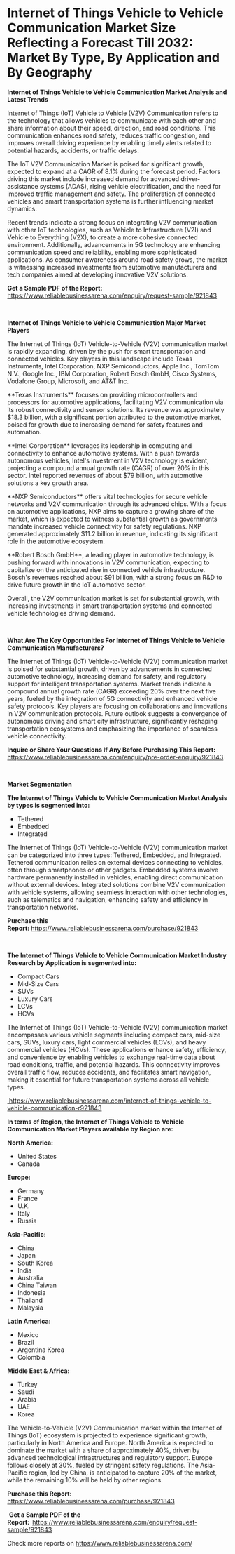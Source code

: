 <p><h1>Internet of Things Vehicle to Vehicle Communication Market Size Reflecting a Forecast Till 2032: Market By Type, By Application and By Geography</h1></p><p><strong>Internet of Things Vehicle to Vehicle Communication Market Analysis and Latest Trends</strong></p>
<p><p>Internet of Things (IoT) Vehicle to Vehicle (V2V) Communication refers to the technology that allows vehicles to communicate with each other and share information about their speed, direction, and road conditions. This communication enhances road safety, reduces traffic congestion, and improves overall driving experience by enabling timely alerts related to potential hazards, accidents, or traffic delays.</p><p>The IoT V2V Communication Market is poised for significant growth, expected to expand at a CAGR of 8.1% during the forecast period. Factors driving this market include increased demand for advanced driver-assistance systems (ADAS), rising vehicle electrification, and the need for improved traffic management and safety. The proliferation of connected vehicles and smart transportation systems is further influencing market dynamics.</p><p>Recent trends indicate a strong focus on integrating V2V communication with other IoT technologies, such as Vehicle to Infrastructure (V2I) and Vehicle to Everything (V2X), to create a more cohesive connected environment. Additionally, advancements in 5G technology are enhancing communication speed and reliability, enabling more sophisticated applications. As consumer awareness around road safety grows, the market is witnessing increased investments from automotive manufacturers and tech companies aimed at developing innovative V2V solutions.</p></p>
<p><strong>Get a Sample PDF of the Report:&nbsp;</strong> <a href="https://www.reliablebusinessarena.com/enquiry/request-sample/921843?utm_campaign=2887&utm_medium=2&utm_source=Github&utm_content=ia&utm_term=07032025&utm_id=internet-of-things-vehicle-to-vehicle-communication">https://www.reliablebusinessarena.com/enquiry/request-sample/921843</a></p>
<p>&nbsp;</p>
<p><strong>Internet of Things Vehicle to Vehicle Communication Major Market Players</strong></p>
<p><p>The Internet of Things (IoT) Vehicle-to-Vehicle (V2V) communication market is rapidly expanding, driven by the push for smart transportation and connected vehicles. Key players in this landscape include Texas Instruments, Intel Corporation, NXP Semiconductors, Apple Inc., TomTom N.V., Google Inc., IBM Corporation, Robert Bosch GmbH, Cisco Systems, Vodafone Group, Microsoft, and AT&T Inc.</p><p>**Texas Instruments** focuses on providing microcontrollers and processors for automotive applications, facilitating V2V communication via its robust connectivity and sensor solutions. Its revenue was approximately $18.3 billion, with a significant portion attributed to the automotive market, poised for growth due to increasing demand for safety features and automation.</p><p>**Intel Corporation** leverages its leadership in computing and connectivity to enhance automotive systems. With a push towards autonomous vehicles, Intel's investment in V2V technology is evident, projecting a compound annual growth rate (CAGR) of over 20% in this sector. Intel reported revenues of about $79 billion, with automotive solutions a key growth area.</p><p>**NXP Semiconductors** offers vital technologies for secure vehicle networks and V2V communication through its advanced chips. With a focus on automotive applications, NXP aims to capture a growing share of the market, which is expected to witness substantial growth as governments mandate increased vehicle connectivity for safety regulations. NXP generated approximately $11.2 billion in revenue, indicating its significant role in the automotive ecosystem.</p><p>**Robert Bosch GmbH**, a leading player in automotive technology, is pushing forward with innovations in V2V communication, expecting to capitalize on the anticipated rise in connected vehicle infrastructure. Bosch's revenues reached about $91 billion, with a strong focus on R&D to drive future growth in the IoT automotive sector.</p><p>Overall, the V2V communication market is set for substantial growth, with increasing investments in smart transportation systems and connected vehicle technologies driving demand.</p></p>
<p>&nbsp;</p>
<p><strong>What Are The Key Opportunities For Internet of Things Vehicle to Vehicle Communication Manufacturers?</strong></p>
<p><p>The Internet of Things (IoT) Vehicle-to-Vehicle (V2V) communication market is poised for substantial growth, driven by advancements in connected automotive technology, increasing demand for safety, and regulatory support for intelligent transportation systems. Market trends indicate a compound annual growth rate (CAGR) exceeding 20% over the next five years, fueled by the integration of 5G connectivity and enhanced vehicle safety protocols. Key players are focusing on collaborations and innovations in V2V communication protocols. Future outlook suggests a convergence of autonomous driving and smart city infrastructure, significantly reshaping transportation ecosystems and emphasizing the importance of seamless vehicle connectivity.</p></p>
<p><strong>Inquire or Share Your Questions If Any Before Purchasing This Report:</strong> <a href="https://www.reliablebusinessarena.com/enquiry/pre-order-enquiry/921843?utm_campaign=2887&utm_medium=2&utm_source=Github&utm_content=ia&utm_term=07032025&utm_id=internet-of-things-vehicle-to-vehicle-communication">https://www.reliablebusinessarena.com/enquiry/pre-order-enquiry/921843</a></p>
<p>&nbsp;</p>
<p><strong>Market Segmentation</strong></p>
<p><strong>The Internet of Things Vehicle to Vehicle Communication Market Analysis by types is segmented into:</strong></p>
<p><ul><li>Tethered</li><li>Embedded</li><li>Integrated</li></ul></p>
<p><p>The Internet of Things (IoT) Vehicle-to-Vehicle (V2V) communication market can be categorized into three types: Tethered, Embedded, and Integrated. Tethered communication relies on external devices connecting to vehicles, often through smartphones or other gadgets. Embedded systems involve hardware permanently installed in vehicles, enabling direct communication without external devices. Integrated solutions combine V2V communication with vehicle systems, allowing seamless interaction with other technologies, such as telematics and navigation, enhancing safety and efficiency in transportation networks.</p></p>
<p><strong>Purchase this Report:&nbsp;</strong><a href="https://www.reliablebusinessarena.com/purchase/921843?utm_campaign=2887&utm_medium=2&utm_source=Github&utm_content=ia&utm_term=07032025&utm_id=internet-of-things-vehicle-to-vehicle-communication">https://www.reliablebusinessarena.com/purchase/921843</a></p>
<p>&nbsp;</p>
<p><strong>The Internet of Things Vehicle to Vehicle Communication Market Industry Research by Application is segmented into:</strong></p>
<p><ul><li>Compact Cars</li><li>Mid-Size Cars</li><li>SUVs</li><li>Luxury Cars</li><li>LCVs</li><li>HCVs</li></ul></p>
<p><p>The Internet of Things (IoT) Vehicle-to-Vehicle (V2V) communication market encompasses various vehicle segments including compact cars, mid-size cars, SUVs, luxury cars, light commercial vehicles (LCVs), and heavy commercial vehicles (HCVs). These applications enhance safety, efficiency, and convenience by enabling vehicles to exchange real-time data about road conditions, traffic, and potential hazards. This connectivity improves overall traffic flow, reduces accidents, and facilitates smart navigation, making it essential for future transportation systems across all vehicle types.</p></p>
<p><a href="https://www.reliablebusinessarena.com/internet-of-things-vehicle-to-vehicle-communication-r921843?utm_campaign=2887&utm_medium=2&utm_source=Github&utm_content=ia&utm_term=07032025&utm_id=internet-of-things-vehicle-to-vehicle-communication">&nbsp;https://www.reliablebusinessarena.com/internet-of-things-vehicle-to-vehicle-communication-r921843</a></p>
<p><strong>In terms of Region, the Internet of Things Vehicle to Vehicle Communication Market Players available by Region are:</strong></p>
<p>
    <p> <strong> North America: </strong>
        <ul>
            <li>United States</li>
            <li>Canada</li>
        </ul>
        </p> 
    <p> <strong> Europe: </strong>
        <ul>
            <li>Germany</li>
            <li>France</li>
            <li>U.K.</li>
            <li>Italy</li>
            <li>Russia</li>
        </ul>
        </p> 
    <p> <strong> Asia-Pacific: </strong>
        <ul>
            <li>China</li>
            <li>Japan</li>
            <li>South Korea</li>
            <li>India</li>
            <li>Australia</li>
            <li>China Taiwan</li>
            <li>Indonesia</li>
            <li>Thailand</li>
            <li>Malaysia</li>
        </ul>
        </p> 
    <p> <strong> Latin America: </strong>
        <ul>
            <li>Mexico</li>
            <li>Brazil</li>
            <li>Argentina Korea</li>
            <li>Colombia</li>
        </ul>
        </p> 
    <p> <strong> Middle East & Africa: </strong>
        <ul>
            <li>Turkey</li>
            <li>Saudi</li>
            <li>Arabia</li>
            <li>UAE</li>
            <li>Korea</li>
        </ul>
    </p>
    </p>
<p><p>The Vehicle-to-Vehicle (V2V) Communication market within the Internet of Things (IoT) ecosystem is projected to experience significant growth, particularly in North America and Europe. North America is expected to dominate the market with a share of approximately 40%, driven by advanced technological infrastructures and regulatory support. Europe follows closely at 30%, fueled by stringent safety regulations. The Asia-Pacific region, led by China, is anticipated to capture 20% of the market, while the remaining 10% will be held by other regions.</p></p>
<p><strong>Purchase this Report: </strong><a href="https://www.reliablebusinessarena.com/purchase/921843?utm_campaign=2887&utm_medium=2&utm_source=Github&utm_content=ia&utm_term=07032025&utm_id=internet-of-things-vehicle-to-vehicle-communication">https://www.reliablebusinessarena.com/purchase/921843</a></p>
<p>&nbsp;<strong>Get a Sample PDF of the Report:&nbsp;&nbsp;</strong><a href="https://www.reliablebusinessarena.com/enquiry/request-sample/921843?utm_campaign=2887&utm_medium=2&utm_source=Github&utm_content=ia&utm_term=07032025&utm_id=internet-of-things-vehicle-to-vehicle-communication">https://www.reliablebusinessarena.com/enquiry/request-sample/921843</a></p>
<p><strong></strong></p>
<p>Check more reports on <a href="https://www.reliablebusinessarena.com/?utm_campaign=2887&utm_medium=2&utm_source=Github&utm_content=ia&utm_term=07032025&utm_id=internet-of-things-vehicle-to-vehicle-communication">https://www.reliablebusinessarena.com/</a></p>